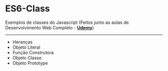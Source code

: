# ES6-Class
Exemplos de classes do Javascript (Feitos junto as aulas de Desenvolvimento Web Completo - <a href="https://www.udemy.com/"><strong>Udemy</strong></a>)
<hr>

<ul>
  <li>Heranças</li>
  <li>Objeto Literal</li>
  <li>Função Construtora</li>
  <li>Objeto Classe</li>
  <li>Objeto Prototype</li>
</ul>
